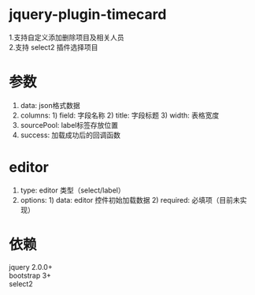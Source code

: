 # jquery-plugin-timecard

1.支持自定义添加删除项目及相关人员<br/>
2.支持 select2 插件选择项目<br/>

# 参数
1. data: json格式数据<br/>
2. columns: 1) field: 字段名称 2) title: 字段标题 3) width: 表格宽度
3. sourcePool: label标签存放位置
4. success: 加载成功后的回调函数

# editor
1. type: editor 类型（select/label）
2. options: 1) data: editor 控件初始加载数据  2) required: 必填项（目前未实现）

# 依赖
jquery 2.0.0+<br/>
bootstrap 3+<br/>
select2<br/>
